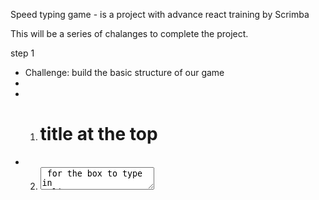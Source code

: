 Speed typing game - is a project with advance react training by Scrimba

This will be a series of chalanges to complete the project.

step 1

* Challenge: build the basic structure of our game
* 
* 1. <h1> title at the top
* 2. <textarea> for the box to type in 
*      (tip: React normalizes <textarea /> to be more like <input />, 
*      so it can be used as a self-closing element and uses the `value` property
*      to set its contents)
* 3. <h4> to display the amount of time remaining
* 4. <button> to start the game
* 5. Another <h1> to display the word count


step2

 * Challenge: Using hooks, track the state of the text in the textarea on every keystroke
 * To verify it's working, you could just console.log the state on every change
 * 
 * https://scrimba.com/p/p7P5Hd/cW8Jdfy

 Step 3

 * Challenge:
 * 
 * Create a function to calculate the number of separate words in the `text` state
 * For now, just console.log the word count when the button gets clicked to test it out.
 
 step 4

 * Challenge:
 * 
 * 1. Create state to hold the current value of the countdown timer.
 *    Display this time in the "Time Remaining" header
 * 2. Set up an effect that runs every time the `timeRemaining` changes
 *    The effect should wait 1 second, then decrement the `timeRemaining` by 1
 * 
 *    Hint: use `setTimeout` instead of `setInterval`. This will help you avoid
 *    a lot of extra work.
 * 
 *    Warning: there will be a bug in this, but we'll tackle that next

step 5

 * Challenge:
 * 
 * Make it so clicking the Start button starts the timer instead of it starting on refresh
 * (Hint: use a new state variable to indicate if the game should be running or not)